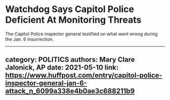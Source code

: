 # Watchdog Says Capitol Police Deficient At Monitoring Threats

The Capitol Police inspector general testified on what went wrong during the Jan. 6 insurrection.

---
category: POLITICS
authors: Mary Clare Jalonick, AP
date: 2021-05-10
link: https://www.huffpost.com/entry/capitol-police-inspector-general-jan-6-attack_n_6099a338e4b0ae3c688211b9
---
